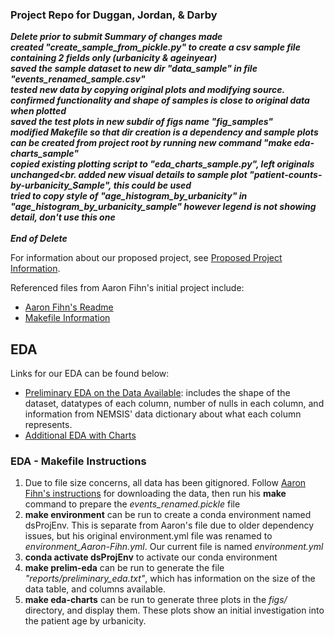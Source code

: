 ### Project Repo for Duggan, Jordan, & Darby

***Delete prior to submit
Summary of changes made<br>
created "create_sample_from_pickle.py" to create a csv sample file containing 2 fields only (urbanicity & ageinyear)<br>
saved the sample dataset to new dir "data_sample" in file "events_renamed_sample.csv"<br>
tested new data by copying original plots and modifying source.<br> 
confirmed functionality and shape of samples is close to original data when plotted<br>
saved the test plots in new subdir of figs name "fig_samples"<br>
modified Makefile so that dir creation is a dependency and sample plots can be created from project root by running new command "make eda-charts_sample"<br>
copied existing plotting script to "eda_charts_sample.py", left originals unchanged<br.
added new visual details to sample plot "patient-counts-by-urbanicity_Sample", this could be used<br>
tried to copy style of "age_histogram_by_urbanicity" in "age_histogram_by_urbanicity_sample" however legend is not showing detail, don't use this one<br>   
End of Delete***

For information about our proposed project, see [Proposed Project Information](./project.md).

Referenced files from Aaron Fihn's initial project include:
- [Aaron Fihn's Readme](./README_Aaron-Fihn.md)
- [Makefile Information](./Makefile_overview.md)

## EDA
Links for our EDA can be found below:
- [Preliminary EDA on the Data Available](./preliminary_eda.md): includes the shape of the dataset, datatypes of each column, number of nulls in each column, and information from NEMSIS' data dictionary about what each column represents. 
- [Additional EDA with Charts](./EDA.md)

### EDA - Makefile Instructions
1) Due to file size concerns, all data has been gitignored. Follow [Aaron Fihn's instructions](./Makefile_overview.md) for downloading the data, then run his **make** command to prepare the *events_renamed.pickle* file
1) **make environment** can be run to create a conda environment named dsProjEnv. This is separate from Aaron's file due to older dependency issues, but his original environment.yml file was renamed to *environment_Aaron-Fihn.yml*. Our current file is named *environment.yml*
1) **conda activate dsProjEnv** to activate our conda environment
1) **make prelim-eda** can be run to generate the file *"reports/preliminary_eda.txt"*, which has information on the size of the data table, and columns available.
1) **make eda-charts** can be run to generate three plots in the *figs/* directory, and display them. These plots show an initial investigation into the patient age by urbanicity.
